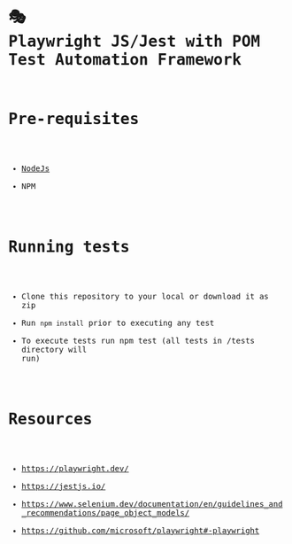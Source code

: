 <body data-new-gr-c-s-check-loaded="14.1087.0" data-gr-ext-installed=""><pre style="word-wrap: break-word; white-space: pre-wrap;">

# 🎭 Playwright JS/Jest with POM Test Automation Framework

#  Pre-requisites

- [NodeJs](https://nodejs.org/en/)
- NPM

#  Running tests

- Clone this repository to your local or download it as zip 
- Run ```npm install``` prior to executing any test
- To execute tests run npm test (all tests in /tests directory will run)

# Resources

- https://playwright.dev/ 
- https://jestjs.io/
- https://www.selenium.dev/documentation/en/guidelines_and_recommendations/page_object_models/
- https://github.com/microsoft/playwright#-playwright
</pre></body>
